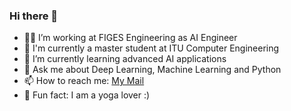 ### Hi there 👋



- 👩‍💻 I’m working at FIGES Engineering as AI Engineer
- 📖  I'm currently a master student at ITU Computer Engineering
- 🤖 I’m currently learning advanced AI applications
- 💬 Ask me about Deep Learning, Machine Learning and Python
- 📫 How to reach me: <a href="mailto:ilknuraktemurr@gmail.com">My Mail</a>
- 🧘 Fun fact: I am a yoga lover :)

